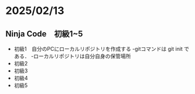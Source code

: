 # 2025/02/13

## Ninja Code　初級1~5
- 初級1　自分のPCにローカルリポジトリを作成する
  -gitコマンドは git init である．
  -ローカルリポジトリは自分自身の保管場所
- 初級2
- 初級3
- 初級4
- 初級5
